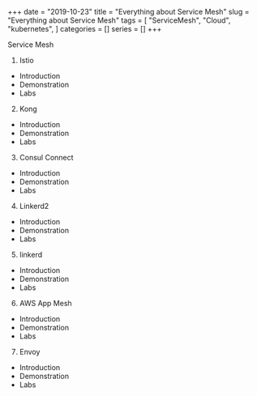 +++ 
date = "2019-10-23"
title = "Everything about Service Mesh"
slug = "Everything about Service Mesh" 
tags = [
    "ServiceMesh",
    "Cloud",
    "kubernetes",
]
categories = []
series = []
+++

Service Mesh

1. Istio
* Introduction
* Demonstration
* Labs

2. Kong
* Introduction
* Demonstration
* Labs

3. Consul Connect
* Introduction
* Demonstration
* Labs

4. Linkerd2
* Introduction
* Demonstration
* Labs

5. linkerd
* Introduction
* Demonstration
* Labs

6. AWS App Mesh
* Introduction
* Demonstration
* Labs

7. Envoy
* Introduction
* Demonstration
* Labs
